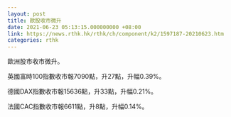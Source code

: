 ```yaml
---
layout: post
title: 歐股收市微升
date: 2021-06-23 05:13:15.000000000 +08:00
link: https://news.rthk.hk/rthk/ch/component/k2/1597187-20210623.htm
categories: rthk
---
```


歐洲股市收市微升。

英國富時100指數收市報7090點，升27點，升幅0.39%。

德國DAX指數收市報15636點，升33點，升幅0.21%。

法國CAC指數收市報6611點，升8點，升幅0.14%。
